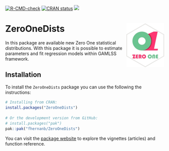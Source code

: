 
<!-- badges: start -->
[![R-CMD-check](https://github.com/fhernanb/ZeroOneDists/actions/workflows/R-CMD-check.yaml/badge.svg)](https://github.com/fhernanb/ZeroOneDists/actions/workflows/R-CMD-check.yaml)
[![CRAN status](https://www.r-pkg.org/badges/version/ZeroOneDists)](https://CRAN.R-project.org/package=ZeroOneDists)
[![](http://cranlogs.r-pkg.org/badges/grand-total/ZeroOneDists?color=blue)](https://cran.r-project.org/package=ZeroOneDists)
<!-- badges: end -->

# ZeroOneDists <img src="docs/logo.png" align="right" alt="" width="120" />


In this package are available new Zero One statistical distributions. With this package it is possible to estimate parameters and fit regression models within GAMLSS framework.

## Installation

To install the `ZeroOneDists` package you can use the following the instructions:

```r
# Installing from CRAN:
install.packages("ZeroOneDists")

# Or the development version from GitHub:
# install.packages("pak")
pak::pak("fhernanb/ZeroOneDists")
```

You can visit the [package website](https://fhernanb.github.io/ZeroOneDists/) to explore the vignettes
(articles) and function reference.

